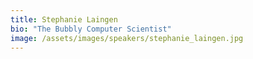 ```yaml
---
title: Stephanie Laingen
bio: "The Bubbly Computer Scientist"
image: /assets/images/speakers/stephanie_laingen.jpg
---
```


